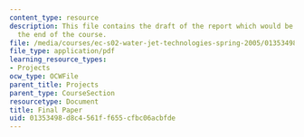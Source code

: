 ```yaml
---
content_type: resource
description: This file contains the draft of the report which would be submitted at
  the end of the course.
file: /media/courses/ec-s02-water-jet-technologies-spring-2005/01353498d8c4561ff655cfbc06acbfde_MITEC_S02S05_final_paper.pdf
file_type: application/pdf
learning_resource_types:
- Projects
ocw_type: OCWFile
parent_title: Projects
parent_type: CourseSection
resourcetype: Document
title: Final Paper
uid: 01353498-d8c4-561f-f655-cfbc06acbfde
---
```

